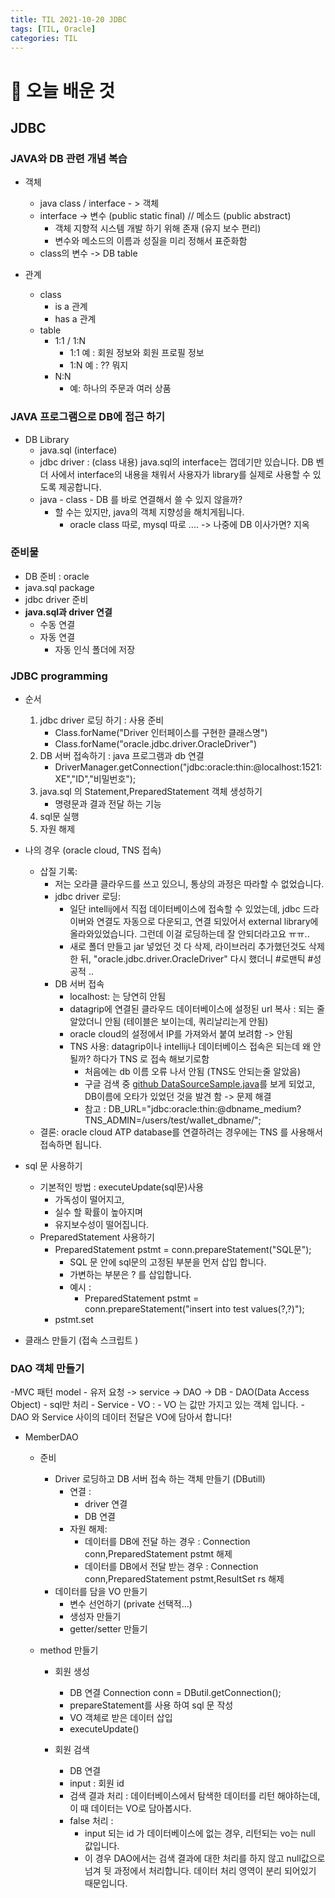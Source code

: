 ```yaml
---
title: TIL 2021-10-20 JDBC
tags: [TIL, Oracle]
categories: TIL
---
```

# 👀 오늘 배운 것 
## JDBC
### JAVA와 DB 관련 개념 복습 
- 객체 
    - java class / interface - > 객체
    - interface -> 변수 (public static final) // 메소드 (public abstract)
        - 객체 지향적 시스템 개발 하기 위해 존재 (유지 보수 편리)
        - 변수와 메소드의 이름과 성질을 미리 정해서 표준화함 
    - class의 변수 -> DB table 

- 관계 
    - class 
        - is a 관계
        - has a 관계 
    - table 
        - 1:1 / 1:N
            - 1:1 예 :  회원 정보와 회원 프로필 정보
            - 1:N 예 :  ?? 뭐지 
        - N:N 
            - 예: 하나의 주문과 여러 상품 

### JAVA 프로그램으로 DB에 접근 하기 
- DB Library
    - java.sql (interface)
    - jdbc driver : (class 내용) java.sql의 interface는 껍데기만 있습니다. DB 벤더 사에서 interface의 내용을 채워서 사용자가 library를 실제로 사용할 수 있도록 제공합니다. 
    - java - class - DB 를 바로 연결해서 쓸 수 있지 않을까? 
        - 할 수는 있지만, java의 객체 지향성을 해치게됩니다.
            - oracle class 따로, mysql 따로 .... -> 나중에 DB 이사가면? 지옥 
### 준비물 
- DB 준비 : oracle 
- java.sql package 
- jdbc driver 준비 
- **java.sql과 driver 연결** 
    - 수동 연결
    - 자동 연결 
        - 자동 인식 폴더에 저장 
### JDBC programming 
- 순서 
    1. jdbc driver 로딩 하기 : 사용 준비 
        - Class.forName("Driver 인터페이스를 구현한 클래스명")
        - Class.forName("oracle.jdbc.driver.OracleDriver")
    2. DB 서버 접속하기 : java 프로그램과 db 연결 
        - DriverManager.getConnection("jdbc:oracle:thin:@localhost:1521:XE","ID","비밀번호");
    3. java.sql 의 Statement,PreparedStatement 객체 생성하기 
        - 명령문과 결과 전달 하는 기능 
    4. sql문 실행 
    5. 자원 해제 

- 나의 경우 (oracle cloud, TNS 접속)
    - 삽질 기록: 
        - 저는 오라클 클라우드를 쓰고 있으니, 통상의 과정은 따라할 수 없었습니다. 
        - jdbc driver 로딩: 
            - 일단 intellij에서 직접 데이터베이스에 접속할 수 있었는데, jdbc 드라이버와 연결도 자동으로 다운되고, 연결 되있어서 external library에 올라와있었습니다. 그런데 이걸 로딩하는데 잘 안되더라고요 ㅠㅠ.. 
            - 새로 폴더 만들고 jar 넣었던 것 다 삭제, 라이브러리 추가했던것도 삭제 한 뒤, "oracle.jdbc.driver.OracleDriver" 다시 했더니 #로맨틱 #성공적 ..
        - DB 서버 접속
            - localhost: 는 당연히 안됨 
            - datagrip에 연결된 클라우드 데이터베이스에 설정된 url 복사 : 되는 줄알았더니 안됨 (테이블은 보이는데, 쿼리날리는게 안됨)
            - oracle cloud의 설정에서 IP를 가져와서 붙여 보려함 -> 안됨 
            - TNS 사용: datagrip이나 intellij나 데이터베이스 접속은 되는데 왜 안될까? 하다가 TNS 로 접속 해보기로함 
                - 처음에는 db 이름 오류 나서 안됨 (TNS도 안되는줄 알았음)
                - 구글 검색 중 [github DataSourceSample.java](https://github.com/oracle/oracle-db-examples/blob/master/java/jdbc/ConnectionSamples/DataSourceSample.java)를 보게 되었고, DB이름에 오타가 있었던 것을 발견 함 -> 문제 해결 
                - 참고 : 
                    DB_URL="jdbc:oracle:thin:@dbname_medium?TNS_ADMIN=/users/test/wallet_dbname/";
    - 결론: oracle cloud ATP database를 연결하려는 경우에는 TNS 를 사용해서 접속하면 됩니다. 
- sql 문 사용하기 
    - 기본적인 방법 : executeUpdate(sql문)사용
        - 가독성이 떨어지고, 
        - 실수 할 확률이 높아지며 
        - 유지보수성이 떨어집니다. 
    - PreparedStatement 사용하기 
        - PreparedStatement pstmt = conn.prepareStatement("SQL문");
            - SQL 문 안에 sql문의 고정된 부분을 먼저 삽입 합니다. 
            - 가변하는 부분은 ? 를 삽입합니다. 
            - 예시 : 
                - PreparedStatement pstmt = conn.prepareStatement("insert into test values(?,?)");
        - pstmt.set<Type>

- 클래스 만들기 (접속 스크립트 )
### DAO 객체 만들기 
-MVC 패턴 model 
    - 유저 요청 -> service -> DAO -> DB 
    - DAO(Data Access Object)
        - sql만 처리 
    - Service 
    - VO : 
        - VO 는 값만 가지고 있는 객체 입니다. 
        - DAO 와 Service 사이의 데이터 전달은 VO에 담아서 합니다! 

- MemberDAO
    - 준비 
        - Driver 로딩하고 DB 서버 접속 하는 객체 만들기 (DButill)
            - 연결 : 
                - driver 연결 
                - DB 연결 
            - 자원 해제: 
                - 데이터를 DB에 전달 하는 경우 : Connection conn,PreparedStatement pstmt 해제 
                - 데이터를 DB에서 전달 받는 경우 : Connection conn,PreparedStatement pstmt,ResultSet rs 해제  
        - 데이터를 담을 VO 만들기
            - 변수 선언하기 (private 선택적...)
            - 생성자 만들기 
            - getter/setter 만들기 

    - method 만들기 
        - 회원 생성 
            - DB 연결 Connection conn = DButil.getConnection();
            - prepareStatement를 사용 하여 sql 문 작성 
            - VO 객체로 받은 데이터 삽입 
            - executeUpdate()

        - 회원 검색 
            - DB 연결 
            - input : 회원 id
            - 검색 결과 처리 : 데이터베이스에서 탐색한 데이터를 리턴 해야하는데, 이 때 데이터는 VO로 담아봅시다. 
            - false 처리 : 
                - input 되는 id 가 데이터베이스에 없는 경우, 리턴되는 vo는 null 값입니다. 
                - 이 경우 DAO에서는 검색 결과에 대한 처리를 하지 않고 null값으로 넘겨 뒷 과정에서 처리합니다. 데이터 처리 영역이 분리 되어있기 때문입니다. 

